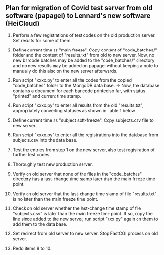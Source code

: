 ## Plan for migration of Covid test server from old software (papagei) to Lennard's new software (HeiCloud)

1. Perform a few registrations of test codes on the old production server. Set results for some of them.

2. Define current time as "main freeze". Copy content of "code_batches/" folder and the content of "results.txt" from old to new server. Now, no new barcode batches may be added to the "code_batches/" directory and no new results may be added on papagei without keeping a note to manually do this also on the new server afterwards. 

2. Run script "xxxx.py" to enter all the codes from the copied "code_batches" folder to the MongoDB data base. -> Now, the database contains a document for each bar code printed so far, with status "printed" and current time stamp.

3. Run script "xxxx.py" to enter all results from the old "results.txt", appropriately converting statuses as shown in Table 1 below

4. Define current time as "subject soft-freeze". Copy subjects.csv file to new server.

5. Run script "xxxx.py" to enter all the registrations into the database from subjects.csv into the data base.

6. Test the entries from step 1 on the new server, also test registration of further test codes.

7. Thoroughly test new production server.

8. Verify on old server that none of the files in the "code_batches" directory has a last-change time stamp later than the main freeze time point. 

9. Verify on old server that the last-change time stamp of file "results.txt" is no later than the main freeze time point. 

10. Check on old server whether the last-change time stamp of file "subjects.csv" is later than the main freeze time point. If so, copy the line since added to the new server, run script "xxx.py" again on them to add them to the data base.

11. Set redirect from old server to new server. Stop FastCGI process on old server.

12. Redo items 8 to 10.

